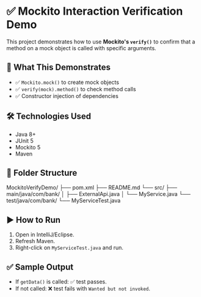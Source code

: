 # ✅ Mockito Interaction Verification Demo

This project demonstrates how to use **Mockito's `verify()`** to confirm that a method on a mock object is called with specific arguments.

## 🧪 What This Demonstrates
- ✅ `Mockito.mock()` to create mock objects
- ✅ `verify(mock).method()` to check method calls
- ✅ Constructor injection of dependencies

## 🛠 Technologies Used
- Java 8+
- JUnit 5
- Mockito 5
- Maven

## 📂 Folder Structure
MockitoVerifyDemo/
├── pom.xml
├── README.md
└── src/
├── main/java/com/bank/
│ ├── ExternalApi.java
│ └── MyService.java
└── test/java/com/bank/
└── MyServiceTest.java

## ▶️ How to Run
1. Open in IntelliJ/Eclipse.
2. Refresh Maven.
3. Right-click on `MyServiceTest.java` and run.

## ✅ Sample Output
- If `getData()` is called: ✅ test passes.
- If not called: ❌ test fails with `Wanted but not invoked`.

